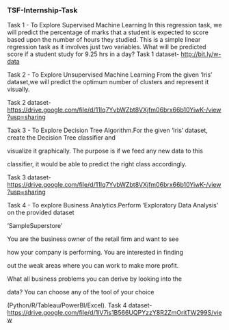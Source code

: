 ### TSF-Internship-Task
Task 1 - To Explore Supervised Machine Learning In this regression task, we will predict the percentage of marks that a student is expected to score based upon the number of hours they studied. This is a simple linear regression task as it involves just two variables. What will be predicted score if a student study for 9.25 hrs in a day?
Task 1 dataset- http://bit.ly/w-data

Task 2 - To Explore Unsupervised Machine Learning From the given ‘Iris’ dataset,we will predict the optimum number of clusters and represent it visually.

Task 2 dataset- https://drive.google.com/file/d/11Iq7YvbWZbt8VXjfm06brx66b10YiwK-/view?usp=sharing

Taak 3 - To Explore Decision Tree Algorithm.For the given ‘Iris’ dataset, create the Decision Tree classifier and

visualize it graphically. The purpose is if we feed any new data to this

classifier, it would be able to predict the right class accordingly.

Task 3 dataset- https://drive.google.com/file/d/11Iq7YvbWZbt8VXjfm06brx66b10YiwK-/view?usp=sharing

Task 4 - To explore Business Analytics.Perform ‘Exploratory Data Analysis’ on the provided dataset

‘SampleSuperstore’

You are the business owner of the retail firm and want to see

how your company is performing. You are interested in finding

out the weak areas where you can work to make more profit.

What all business problems you can derive by looking into the

data? You can choose any of the tool of your choice

(Python/R/Tableau/PowerBI/Excel).
Task 4 dataset-https://drive.google.com/file/d/1lV7is1B566UQPYzzY8R2ZmOritTW299S/view
<!--
**RohitKumarBehera101/Rohitkumarbehera101** is a ✨ _special_ ✨ repository because its `README.md` (this file) appears on your GitHub profile.
This is one of the tasks given to us in the internship we are doing with The Sparks Foundation i.e GRIP(Graduate Rotational Internship Program )


Here are some ideas to get you started:

- 🔭 I’m currently working on ...
- 🌱 I’m currently learning ...
- 👯 I’m looking to collaborate on ...
- 🤔 I’m looking for help with ...
- 💬 Ask me about ...
- 📫 How to reach me: ...
- 😄 Pronouns: ...
- ⚡ Fun fact: ...
-->
